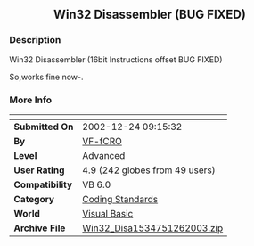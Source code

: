 ﻿<div align="center">

## Win32 Disassembler \(BUG FIXED\)


</div>

### Description

Win32 Disassembler (16bit Instructions offset BUG FIXED)

So,works fine now-.
 
### More Info
 


<span>             |<span>
---                |---
**Submitted On**   |2002-12-24 09:15:32
**By**             |[VF\-fCRO](https://github.com/Planet-Source-Code/PSCIndex/blob/master/ByAuthor/vf-fcro.md)
**Level**          |Advanced
**User Rating**    |4.9 (242 globes from 49 users)
**Compatibility**  |VB 6\.0
**Category**       |[Coding Standards](https://github.com/Planet-Source-Code/PSCIndex/blob/master/ByCategory/coding-standards__1-43.md)
**World**          |[Visual Basic](https://github.com/Planet-Source-Code/PSCIndex/blob/master/ByWorld/visual-basic.md)
**Archive File**   |[Win32\_Disa1534751262003\.zip](https://github.com/Planet-Source-Code/vf-fcro-win32-disassembler-bug-fixed__1-41582/archive/master.zip)








